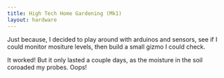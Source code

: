 ```yaml
---
title: High Tech Home Gardening (Mk1)
layout: hardware
---
```


Just because, I decided to play around with arduinos and sensors, see if I could monitor mositure levels, then build a small gizmo I could check.

It worked! But it only lasted a couple days, as the moisture in the soil coroaded my probes. Oops!
